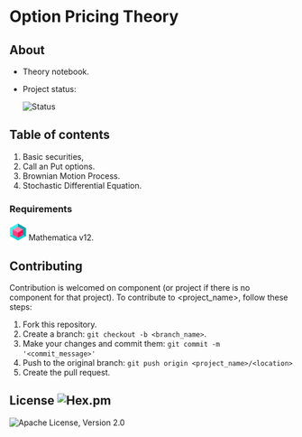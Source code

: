 # Option Pricing Theory <Repository Name>
    
## About  <Synopsis>

* Theory notebook. <Abstract>
* Project status:
    
    ![Status](https://img.shields.io/badge/Status-Active-green) <Status>

## Table of contents
1. Basic securities,
2. Call an Put options.
3. Brownian Motion Process. 
4. Stochastic Differential Equation.

### Requirements
<p>
    <img src="Icons/3d.png" width="30" height="30" />
Mathematica v12.
</p>

## Contributing  <Reporting issues>
  <!--- If your README is long or you have some specific process or steps you want contributors to follow, consider creating a separate CONTRIBUTING.md file--->
Contribution is welcomed on component (or project if there is no component for that project).
To contribute to <project_name>, follow these steps:

1. Fork this repository.
2. Create a branch: `git checkout -b <branch_name>`.
3. Make your changes and commit them: `git commit -m '<commit_message>'`
4. Push to the original branch: `git push origin <project_name>/<location>`
5. Create the pull request.

## License ![Hex.pm](https://img.shields.io/hexpm/l/plug?color=orange&label=License&style=flat-square)

![Apache License, Version 2.0](https://img.shields.io/hexpm/l/plug?color=orange&label=License&style=flat-square)
